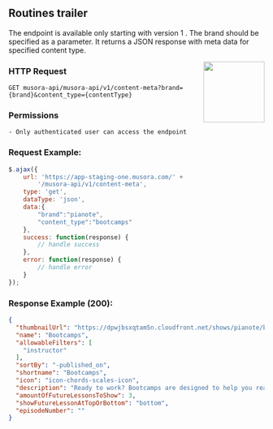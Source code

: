 ## Routines trailer
The endpoint is available only starting with version 1 . The brand should be specified as a parameter.
It returns a JSON response with meta data for specified content type.

<a href="https://red-shadow-611407.postman.co/workspace/Team-Workspace~38bb093f-0978-4a83-8423-944a3c78fd51/example/9725390-f2ed77a3-2cd7-41a4-a107-da5d79826950"  target="_blank" style="float:right;">
<img width="120px" src="https://images.ctfassets.net/1wryd5vd9xez/1sHuHRROdF7ifCjy4QKVXk/a44e85c6138dbe13126c4ede8650cf29/https___cdn-images-1.medium.com_max_2000_1_O0OZO4m6nbwwnYAtkSQO0g.png"/>
</a>

### HTTP Request
`GET musora-api/musora-api/v1/content-meta?brand={brand}&content_type={contentType}`

### Permissions
    - Only authenticated user can access the endpoint

### Request Example:

```js
$.ajax({
    url: 'https://app-staging-one.musora.com/' +
        '/musora-api/v1/content-meta',
    type: 'get',
    dataType: 'json',
    data:{
        "brand":"pianote",
        "content_type":"bootcamps"
    },
    success: function(response) {
        // handle success
    },
    error: function(response) {
        // handle error
    }
});
```

### Response Example (200):

```json
{
  "thumbnailUrl": "https://dpwjbsxqtam5n.cloudfront.net/shows/pianote/bootcamps.jpg",
  "name": "Bootcamps",
  "allowableFilters": [
    "instructor"
  ],
  "sortBy": "-published_on",
  "shortname": "Bootcamps",
  "icon": "icon-chords-scales-icon",
  "description": "Ready to work? Bootcamps are designed to help you really integrate and develop new skills. Select a topic that you want to improve on and get ready to play along with the lesson.",
  "amountOfFutureLessonsToShow": 3,
  "showFutureLessonAtTopOrBottom": "bottom",
  "episodeNumber": ""
}
```
